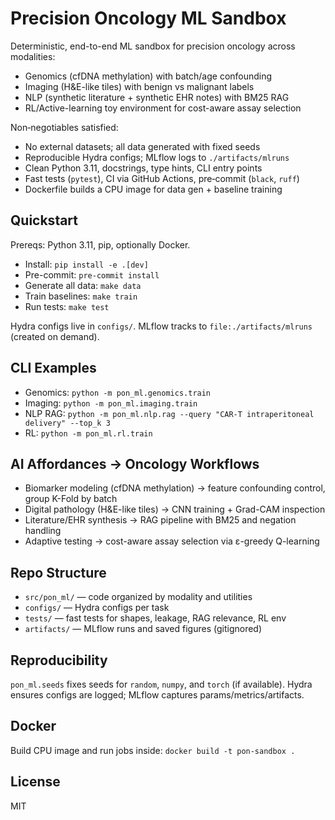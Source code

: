 # Precision Oncology ML Sandbox

Deterministic, end-to-end ML sandbox for precision oncology across modalities:

- Genomics (cfDNA methylation) with batch/age confounding
- Imaging (H&E-like tiles) with benign vs malignant labels
- NLP (synthetic literature + synthetic EHR notes) with BM25 RAG
- RL/Active-learning toy environment for cost-aware assay selection

Non‑negotiables satisfied:
- No external datasets; all data generated with fixed seeds
- Reproducible Hydra configs; MLflow logs to `./artifacts/mlruns`
- Clean Python 3.11, docstrings, type hints, CLI entry points
- Fast tests (`pytest`), CI via GitHub Actions, pre‑commit (`black`, `ruff`)
- Dockerfile builds a CPU image for data gen + baseline training

## Quickstart

Prereqs: Python 3.11, pip, optionally Docker.

- Install: `pip install -e .[dev]`
- Pre-commit: `pre-commit install`
- Generate all data: `make data`
- Train baselines: `make train`
- Run tests: `make test`

Hydra configs live in `configs/`. MLflow tracks to `file:./artifacts/mlruns` (created on demand).

## CLI Examples

- Genomics: `python -m pon_ml.genomics.train`
- Imaging: `python -m pon_ml.imaging.train`
- NLP RAG: `python -m pon_ml.nlp.rag --query "CAR-T intraperitoneal delivery" --top_k 3`
- RL: `python -m pon_ml.rl.train`

## AI Affordances → Oncology Workflows

- Biomarker modeling (cfDNA methylation) → feature confounding control, group K-Fold by batch
- Digital pathology (H&E-like tiles) → CNN training + Grad-CAM inspection
- Literature/EHR synthesis → RAG pipeline with BM25 and negation handling
- Adaptive testing → cost-aware assay selection via ε-greedy Q-learning

## Repo Structure

- `src/pon_ml/` — code organized by modality and utilities
- `configs/` — Hydra configs per task
- `tests/` — fast tests for shapes, leakage, RAG relevance, RL env
- `artifacts/` — MLflow runs and saved figures (gitignored)

## Reproducibility

`pon_ml.seeds` fixes seeds for `random`, `numpy`, and `torch` (if available).
Hydra ensures configs are logged; MLflow captures params/metrics/artifacts.

## Docker

Build CPU image and run jobs inside: `docker build -t pon-sandbox .`

## License

MIT

